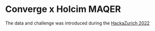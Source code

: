# Converge x Holcim MAQER

The data and challenge was introduced during the [HackaZurich 2022](https://youtu.be/OLuhw9yUaaI?t=1900)
